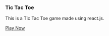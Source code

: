 ### Tic Tac Toe

This is a Tic Tac Toe game made using react.js.

[Play Now](https://tic-tac-toe-ninja.netlify.app/)
